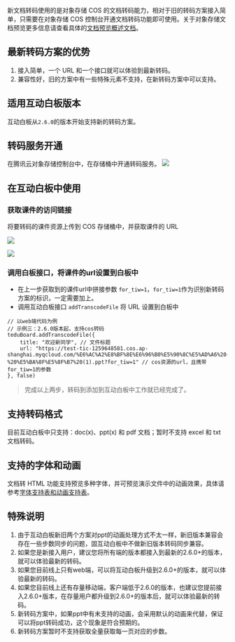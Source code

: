 新文档转码使用的是对象存储 COS 的文档转码能力，相对于旧的转码方案接入简单，只需要在对象存储 COS 控制台开通文档转码功能即可使用。关于对象存储文档预览更多信息请查看具体的[文档预览概述文档](https://cloud.tencent.com/document/product/436/45906)。

## 最新转码方案的优势

1. 接入简单，一个 URL 和一个接口就可以体验到最新转码。
2. 兼容性好，旧的方案中有一些特殊元素不支持，在新转码方案中可以支持。

## 适用互动白板版本

互动白板从`2.6.0`的版本开始支持新的转码方案。

## 转码服务开通

在腾讯云对象存储控制台中，在存储桶中开通转码服务。
![](https://main.qcloudimg.com/raw/362b2ed634a2b2cab25e2445a6fb7019.png)


## 在互动白板中使用

### 获取课件的访问链接

将要转码的课件资源上传到 COS 存储桶中，并获取课件的 URL 

![](https://main.qcloudimg.com/raw/9afe1f8402ca067a8b862f914cc5aa89.png)

![](https://main.qcloudimg.com/raw/d09845add1ffa74e8f7020dd14cb1035.png)


### 调用白板接口，将课件的url设置到白板中

- 在上一步获取到的课件url中拼接参数 `for_tiw=1`，`for_tiw=1`作为识别新转码方案的标识，一定需要加上。
- 调用互动白板接口 `addTranscodeFile` 将 URL 设置到白板中


```
// 以web端代码为例
// 示例三：2.6.0版本起，支持cos转码
teduBoard.addTranscodeFile({
    title: "欢迎新同学", // 文件标题
    url: "https://test-tic-1259648581.cos.ap-shanghai.myqcloud.com/%E6%AC%A2%E8%BF%8E%E6%96%B0%E5%90%8C%E5%AD%A6%20-%20%E5%BA%8F%E5%8F%B7%20(1).ppt?for_tiw=1" // cos资源的url，且携带for_tiw=1的参数
}, false)
```

> 完成以上两步，转码到添加到互动白板中工作就已经完成了。

## 支持转码格式

目前互动白板中只支持：doc(x)、ppt(x) 和 pdf 文档；暂时不支持 excel 和 txt 文档转码。

## 支持的字体和动画

文档转 HTML 功能支持预览多种字体，并可预览演示文件中的动画效果，具体请参考[字体支持表和动画支持表](https://cloud.tencent.com/document/product/436/55791)。

## 特殊说明

1. 由于互动白板新旧两个方案对ppt的动画处理方式不太一样，新旧版本兼容会存在一些步数同步的问题，固互动白板中不做新旧版本转码同步兼容。
2. 如果您是新接入用户，建议您将所有端的版本都接入到最新的2.6.0+的版本，就可以体验最新的转码。
3. 如果您目前线上只有web端，可以将互动白板升级到2.6.0+的版本，就可以体验最新的转码。
4. 如果您目前线上还有存量移动端，客户端低于2.6.0的版本，也建议您提前接入2.6.0+版本，在存量用户都升级到2.6.0+的版本后，就可以体验最新的转码。
5. 新转码方案中，如果ppt中有未支持的动画，会采用默认的动画来代替，保证可以将ppt转码成功，这个现象是符合预期的。
6. 新转码方案暂时不支持获取全量获取每一页对应的步数。
